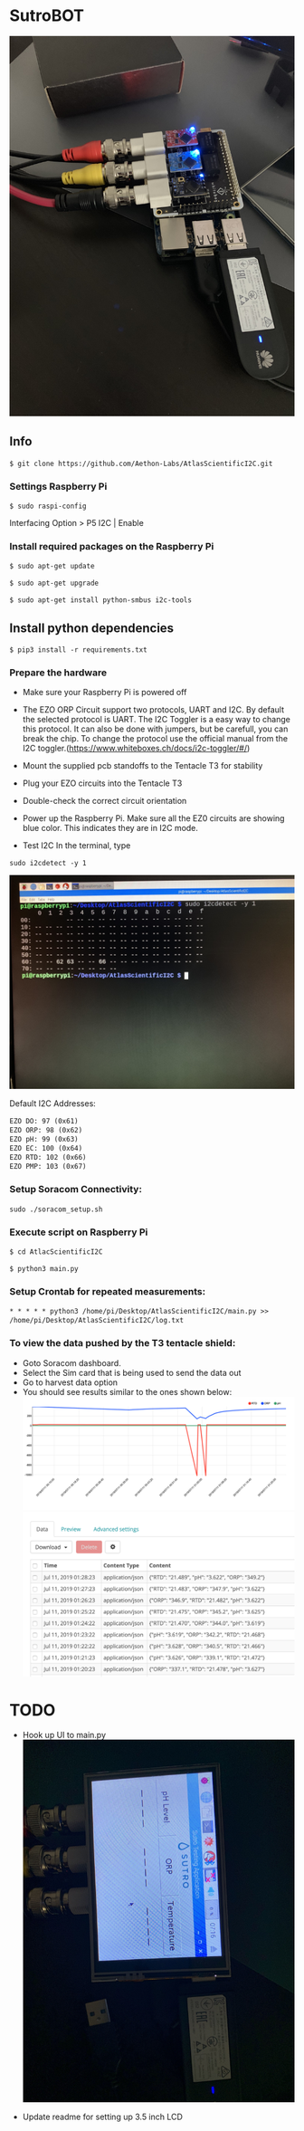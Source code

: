 SutroBOT
==================================
![](images/sutro-test-device.jpg)

## Info
```
$ git clone https://github.com/Aethon-Labs/AtlasScientificI2C.git

```

### Settings Raspberry Pi

```
$ sudo raspi-config
```
Interfacing Option > P5 I2C | Enable

### Install required packages on the Raspberry Pi

```
$ sudo apt-get update
```

```
$ sudo apt-get upgrade
```

```
$ sudo apt-get install python-smbus i2c-tools
```
## Install python dependencies

```
$ pip3 install -r requirements.txt
```

### Prepare the hardware
- Make sure your Raspberry Pi is powered off

- The EZO ORP Circuit support two protocols, UART and I2C. By default the selected protocol is UART. The I2C Toggler is a easy way to change this protocol. It can also be done with jumpers, but be carefull, you can break the chip. To change the protocol use the official manual from the I2C toggler.(https://www.whiteboxes.ch/docs/i2c-toggler/#/)

- Mount the supplied pcb standoffs to the Tentacle T3 for stability
- Plug your EZO circuits into the Tentacle T3
- Double-check the correct circuit orientation
- Power up the Raspberry Pi. Make sure all the EZ0 circuits are showing blue color. This indicates they are in I2C mode.
- Test I2C
In the terminal, type
```
sudo i2cdetect -y 1
```
![](images/i2cdetect.jpg)

Default I2C Addresses:
```
EZO DO: 97 (0x61)
EZO ORP: 98 (0x62)
EZO pH: 99 (0x63)
EZO EC: 100 (0x64)
EZO RTD: 102 (0x66)
EZO PMP: 103 (0x67)
```

### Setup Soracom Connectivity:
```
sudo ./soracom_setup.sh
```

### Execute script on Raspberry Pi

```
$ cd AtlacScientificI2C
```

```
$ python3 main.py
```

### Setup Crontab for repeated measurements:
```
* * * * * python3 /home/pi/Desktop/AtlasScientificI2C/main.py >> /home/pi/Desktop/AtlasScientificI2C/log.txt 
```
### To view the data pushed by the T3 tentacle shield:
- Goto Soracom dashboard.
- Select the Sim card that is being used to send the data out
- Go to harvest data option
- You should see results similar to the ones shown below:
![](images/data1.png)
![](images/data2.png)



# TODO
- Hook up UI to main.py
![](images/sutro-ui.jpg)

- Update readme for setting up 3.5 inch LCD

